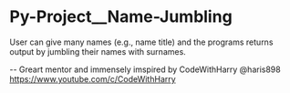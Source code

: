 # Py-Project__Name-Jumbling
User can give many names (e.g., name title) and the programs returns output by jumbling their names with surnames.

-- Greart mentor and immensely imspired by CodeWithHarry @haris898 https://www.youtube.com/c/CodeWithHarry
